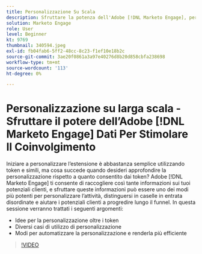 ```yaml
---
title: Personalizzazione Su Scala
description: Sfruttare la potenza dell'Adobe [!DNL Marketo Engage], personalizza oltre i token.
solution: Marketo Engage
role: User
level: Beginner
kt: 9769
thumbnail: 340594.jpeg
exl-id: fb04fab6-5ff2-48cc-8c23-f1ef10e18b2c
source-git-commit: 3ae20f0861a3a97e40276d8b20d858cbfa238698
workflow-type: tm+mt
source-wordcount: '113'
ht-degree: 0%

---
```


# Personalizzazione su larga scala - Sfruttare il potere dell’Adobe [!DNL Marketo Engage] Dati Per Stimolare Il Coinvolgimento

Iniziare a personalizzare l’estensione è abbastanza semplice utilizzando token e simili, ma cosa succede quando desideri approfondire la personalizzazione rispetto a quanto consentito dai token? Adobe [!DNL Marketo Engage] ti consente di raccogliere così tante informazioni sui tuoi potenziali clienti, e sfruttare queste informazioni può essere uno dei modi più potenti per personalizzare l’attività, distinguersi in caselle in entrata disordinate e aiutare i potenziali clienti a progredire lungo il funnel. In questa sessione verranno trattati i seguenti argomenti:

* Idee per la personalizzazione oltre i token
* Diversi casi di utilizzo di personalizzazione
* Modi per automatizzare la personalizzazione e renderla più efficiente

>[!VIDEO](https://video.tv.adobe.com/v/340594/?quality=12&learn=on)
